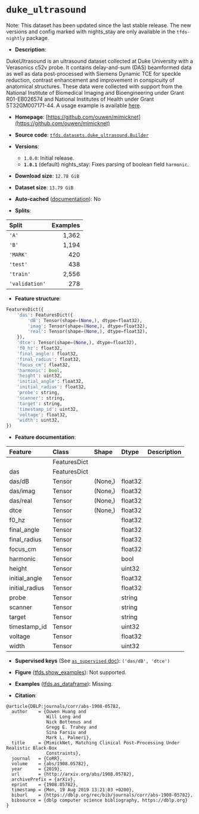 <div itemscope itemtype="http://schema.org/Dataset">
  <div itemscope itemprop="includedInDataCatalog" itemtype="http://schema.org/DataCatalog">
    <meta itemprop="name" content="TensorFlow Datasets" />
  </div>
  <meta itemprop="name" content="duke_ultrasound" />
  <meta itemprop="description" content="DukeUltrasound is an ultrasound dataset collected at Duke University with a&#10;Verasonics c52v probe. It contains delay-and-sum (DAS) beamformed data as well&#10;as data post-processed with Siemens Dynamic TCE for speckle reduction, contrast&#10;enhancement and improvement in conspicuity of anatomical structures. These data&#10;were collected with support from the National Institute of Biomedical Imaging&#10;and Bioengineering under Grant R01-EB026574 and National Institutes of Health&#10;under Grant 5T32GM007171-44. A usage example is available&#10;[here](https://colab.research.google.com/drive/1R_ARqpWoiHcUQWg1Fxwyx-ZkLi0IZ5qs).&#10;&#10;To use this dataset:&#10;&#10;```python&#10;import tensorflow_datasets as tfds&#10;&#10;ds = tfds.load(&#x27;duke_ultrasound&#x27;, split=&#x27;train&#x27;)&#10;for ex in ds.take(4):&#10;  print(ex)&#10;```&#10;&#10;See [the guide](https://www.tensorflow.org/datasets/overview) for more&#10;informations on [tensorflow_datasets](https://www.tensorflow.org/datasets).&#10;&#10;" />
  <meta itemprop="url" content="https://www.tensorflow.org/datasets/catalog/duke_ultrasound" />
  <meta itemprop="sameAs" content="https://github.com/ouwen/mimicknet" />
  <meta itemprop="citation" content="@article{DBLP:journals/corr/abs-1908-05782,&#10;  author    = {Ouwen Huang and&#10;               Will Long and&#10;               Nick Bottenus and&#10;               Gregg E. Trahey and&#10;               Sina Farsiu and&#10;               Mark L. Palmeri},&#10;  title     = {MimickNet, Matching Clinical Post-Processing Under Realistic Black-Box&#10;               Constraints},&#10;  journal   = {CoRR},&#10;  volume    = {abs/1908.05782},&#10;  year      = {2019},&#10;  url       = {http://arxiv.org/abs/1908.05782},&#10;  archivePrefix = {arXiv},&#10;  eprint    = {1908.05782},&#10;  timestamp = {Mon, 19 Aug 2019 13:21:03 +0200},&#10;  biburl    = {https://dblp.org/rec/bib/journals/corr/abs-1908-05782},&#10;  bibsource = {dblp computer science bibliography, https://dblp.org}&#10;}" />
</div>

# `duke_ultrasound`


Note: This dataset has been updated since the last stable release. The new
versions and config marked with
<span class="material-icons" title="Available only in the tfds-nightly package">nights_stay</span>
are only available in the `tfds-nightly` package.

*   **Description**:

DukeUltrasound is an ultrasound dataset collected at Duke University with a
Verasonics c52v probe. It contains delay-and-sum (DAS) beamformed data as well
as data post-processed with Siemens Dynamic TCE for speckle reduction, contrast
enhancement and improvement in conspicuity of anatomical structures. These data
were collected with support from the National Institute of Biomedical Imaging
and Bioengineering under Grant R01-EB026574 and National Institutes of Health
under Grant 5T32GM007171-44. A usage example is available
[here](https://colab.research.google.com/drive/1R_ARqpWoiHcUQWg1Fxwyx-ZkLi0IZ5qs).

*   **Homepage**:
    [https://github.com/ouwen/mimicknet](https://github.com/ouwen/mimicknet)

*   **Source code**:
    [`tfds.datasets.duke_ultrasound.Builder`](https://github.com/tensorflow/datasets/tree/master/tensorflow_datasets/datasets/duke_ultrasound/duke_ultrasound_dataset_builder.py)

*   **Versions**:

    *   `1.0.0`: Initial release.
    *   **`1.0.1`** (default)
        <span class="material-icons" title="Available only in the tfds-nightly package">nights_stay</span>:
        Fixes parsing of boolean field `harmonic`.

*   **Download size**: `12.78 GiB`

*   **Dataset size**: `13.79 GiB`

*   **Auto-cached**
    ([documentation](https://www.tensorflow.org/datasets/performances#auto-caching)):
    No

*   **Splits**:

Split          | Examples
:------------- | -------:
`'A'`          | 1,362
`'B'`          | 1,194
`'MARK'`       | 420
`'test'`       | 438
`'train'`      | 2,556
`'validation'` | 278

*   **Feature structure**:

```python
FeaturesDict({
    'das': FeaturesDict({
        'dB': Tensor(shape=(None,), dtype=float32),
        'imag': Tensor(shape=(None,), dtype=float32),
        'real': Tensor(shape=(None,), dtype=float32),
    }),
    'dtce': Tensor(shape=(None,), dtype=float32),
    'f0_hz': float32,
    'final_angle': float32,
    'final_radius': float32,
    'focus_cm': float32,
    'harmonic': bool,
    'height': uint32,
    'initial_angle': float32,
    'initial_radius': float32,
    'probe': string,
    'scanner': string,
    'target': string,
    'timestamp_id': uint32,
    'voltage': float32,
    'width': uint32,
})
```

*   **Feature documentation**:

Feature        | Class        | Shape   | Dtype   | Description
:------------- | :----------- | :------ | :------ | :----------
               | FeaturesDict |         |         |
das            | FeaturesDict |         |         |
das/dB         | Tensor       | (None,) | float32 |
das/imag       | Tensor       | (None,) | float32 |
das/real       | Tensor       | (None,) | float32 |
dtce           | Tensor       | (None,) | float32 |
f0_hz          | Tensor       |         | float32 |
final_angle    | Tensor       |         | float32 |
final_radius   | Tensor       |         | float32 |
focus_cm       | Tensor       |         | float32 |
harmonic       | Tensor       |         | bool    |
height         | Tensor       |         | uint32  |
initial_angle  | Tensor       |         | float32 |
initial_radius | Tensor       |         | float32 |
probe          | Tensor       |         | string  |
scanner        | Tensor       |         | string  |
target         | Tensor       |         | string  |
timestamp_id   | Tensor       |         | uint32  |
voltage        | Tensor       |         | float32 |
width          | Tensor       |         | uint32  |

*   **Supervised keys** (See
    [`as_supervised` doc](https://www.tensorflow.org/datasets/api_docs/python/tfds/load#args)):
    `('das/dB', 'dtce')`

*   **Figure**
    ([tfds.show_examples](https://www.tensorflow.org/datasets/api_docs/python/tfds/visualization/show_examples)):
    Not supported.

*   **Examples**
    ([tfds.as_dataframe](https://www.tensorflow.org/datasets/api_docs/python/tfds/as_dataframe)):
    Missing.

*   **Citation**:

```
@article{DBLP:journals/corr/abs-1908-05782,
  author    = {Ouwen Huang and
               Will Long and
               Nick Bottenus and
               Gregg E. Trahey and
               Sina Farsiu and
               Mark L. Palmeri},
  title     = {MimickNet, Matching Clinical Post-Processing Under Realistic Black-Box
               Constraints},
  journal   = {CoRR},
  volume    = {abs/1908.05782},
  year      = {2019},
  url       = {http://arxiv.org/abs/1908.05782},
  archivePrefix = {arXiv},
  eprint    = {1908.05782},
  timestamp = {Mon, 19 Aug 2019 13:21:03 +0200},
  biburl    = {https://dblp.org/rec/bib/journals/corr/abs-1908-05782},
  bibsource = {dblp computer science bibliography, https://dblp.org}
}
```

